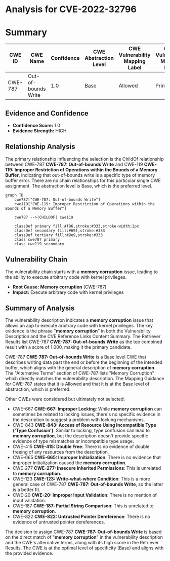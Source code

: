 # Analysis for CVE-2022-32796

# Summary
| CWE ID | CWE Name | Confidence | CWE Abstraction Level | CWE Vulnerability Mapping Label | CWE-Vulnerability Mapping Notes |
|---|---|---|---|---|---|
| CWE-787 | Out-of-bounds Write | 1.0 | Base | Allowed | Primary CWE |

## Evidence and Confidence

*   **Confidence Score:** 1.0
*   **Evidence Strength:** HIGH

## Relationship Analysis
The primary relationship influencing the selection is the ChildOf relationship between CWE-787 **CWE-787: Out-of-bounds Write** and CWE-119 **CWE-119: Improper Restriction of Operations within the Bounds of a Memory Buffer**, indicating that out-of-bounds write is a specific type of memory buffer error. There are no chain relationships for this particular single CWE assignment. The abstraction level is Base, which is the preferred level.

```mermaid
graph TD
    cwe787["CWE-787: Out-of-bounds Write"]
    cwe119["CWE-119: Improper Restriction of Operations within the Bounds of a Memory Buffer"]
    
    cwe787 -->|CHILDOF| cwe119
    
    classDef primary fill:#f96,stroke:#333,stroke-width:2px
    classDef secondary fill:#69f,stroke:#333
    classDef tertiary fill:#9e9,stroke:#333
    class cwe787 primary
    class cwe119 secondary
```

## Vulnerability Chain
The vulnerability chain starts with a **memory corruption** issue, leading to the ability to execute arbitrary code with kernel privileges.
  - **Root Cause:** **Memory corruption** (CWE-787)
  - **Impact:** Execute arbitrary code with kernel privileges

## Summary of Analysis
The vulnerability description indicates a **memory corruption** issue that allows an app to execute arbitrary code with kernel privileges. The key evidence is the phrase "**memory corruption**" in both the Vulnerability Description and the CVE Reference Links Content Summary. The Retriever Results list CWE-787 **CWE-787: Out-of-bounds Write** as the top combined result with a score of 1.000, making it the primary candidate.

CWE-787 **CWE-787: Out-of-bounds Write** is a Base level CWE that describes writing data past the end or before the beginning of the intended buffer, which aligns with the general description of **memory corruption**. The "Alternative Terms" section of CWE-787 lists "Memory Corruption" which directly matches the vulnerability description. The Mapping Guidance for CWE-787 states that it is Allowed and that it is at the Base level of abstraction, which is preferred.

Other CWEs were considered but ultimately not selected:

*   CWE-667 **CWE-667: Improper Locking**: While **memory corruption** can sometimes be related to locking issues, there's no specific evidence in the description to suggest a problem with locking mechanisms.
*   CWE-843 **CWE-843: Access of Resource Using Incompatible Type ('Type Confusion')**: Similar to locking, type confusion can lead to **memory corruption**, but the description doesn't provide specific evidence of type mismatches or incompatible type usage.
*   CWE-415 **CWE-415: Double Free**: There is no evidence of double freeing of any resources from the description.
*   CWE-665 **CWE-665: Improper Initialization**: There is no evidence that improper initialization caused the **memory corruption**.
*   CWE-277 **CWE-277: Insecure Inherited Permissions**: This is unrelated to **memory corruption**.
*   CWE-123 **CWE-123: Write-what-where Condition**: This is a more general case of CWE-787 **CWE-787: Out-of-bounds Write**, so the latter is a better fit.
*   CWE-20 **CWE-20: Improper Input Validation**: There is no mention of input validation.
*   CWE-187 **CWE-187: Partial String Comparison**: This is unrelated to **memory corruption**.
*   CWE-822 **CWE-822: Untrusted Pointer Dereference**: There is no evidence of untrusted pointer dereferences.

The decision to assign CWE-787 **CWE-787: Out-of-bounds Write** is based on the direct match of "**memory corruption**" in the vulnerability description and the CWE's alternative terms, along with its high score in the Retriever Results. The CWE is at the optimal level of specificity (Base) and aligns with the provided evidence.